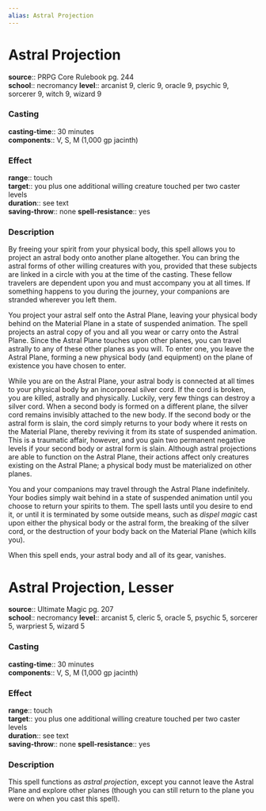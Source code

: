 ```yaml
---
alias: Astral Projection
---
```


# Astral Projection 

**source**:: PRPG Core Rulebook pg. 244  
**school**:: necromancy
**level**:: arcanist 9, cleric 9, oracle 9, psychic 9, sorcerer 9, witch 9, wizard 9

### Casting 

**casting-time**:: 30 minutes  
**components**:: V, S, M (1,000 gp jacinth)

### Effect 

**range**:: touch  
**target**:: you plus one additional willing creature touched per two caster levels  
**duration**:: see text  
**saving-throw**:: none
**spell-resistance**:: yes

### Description 

By freeing your spirit from your physical body, this spell allows you to project an astral body onto another plane altogether. You can bring the astral forms of other willing creatures with you, provided that these subjects are linked in a circle with you at the time of the casting. These fellow travelers are dependent upon you and must accompany you at all times. If something happens to you during the journey, your companions are stranded wherever you left them.  
  
You project your astral self onto the Astral Plane, leaving your physical body behind on the Material Plane in a state of suspended animation. The spell projects an astral copy of you and all you wear or carry onto the Astral Plane. Since the Astral Plane touches upon other planes, you can travel astrally to any of these other planes as you will. To enter one, you leave the Astral Plane, forming a new physical body (and equipment) on the plane of existence you have chosen to enter.  
  
While you are on the Astral Plane, your astral body is connected at all times to your physical body by an incorporeal silver cord. If the cord is broken, you are killed, astrally and physically. Luckily, very few things can destroy a silver cord. When a second body is formed on a different plane, the silver cord remains invisibly attached to the new body. If the second body or the astral form is slain, the cord simply returns to your body where it rests on the Material Plane, thereby reviving it from its state of suspended animation. This is a traumatic affair, however, and you gain two permanent negative levels if your second body or astral form is slain. Although astral projections are able to function on the Astral Plane, their actions affect only creatures existing on the Astral Plane; a physical body must be materialized on other planes.  
  
You and your companions may travel through the Astral Plane indefinitely. Your bodies simply wait behind in a state of suspended animation until you choose to return your spirits to them. The spell lasts until you desire to end it, or until it is terminated by some outside means, such as *dispel magic* cast upon either the physical body or the astral form, the breaking of the silver cord, or the destruction of your body back on the Material Plane (which kills you).  
  
When this spell ends, your astral body and all of its gear, vanishes.

# Astral Projection, Lesser 

**source**:: Ultimate Magic pg. 207  
**school**:: necromancy
**level**:: arcanist 5, cleric 5, oracle 5, psychic 5, sorcerer 5, warpriest 5, wizard 5

### Casting 

**casting-time**:: 30 minutes  
**components**:: V, S, M (1,000 gp jacinth)

### Effect 

**range**:: touch  
**target**:: you plus one additional willing creature touched per two caster levels  
**duration**:: see text  
**saving-throw**:: none
**spell-resistance**:: yes

### Description 

This spell functions as *astral projection*, except you cannot leave the Astral Plane and explore other planes (though you can still return to the plane you were on when you cast this spell).
